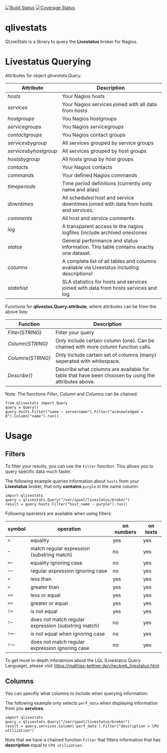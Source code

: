 [![Build Status](https://travis-ci.org/haukurk/qlivestats.svg?branch=master)](https://travis-ci.org/haukurk/qlivestats)
[![Coverage Status](https://coveralls.io/repos/haukurk/qlivestats/badge.svg?branch=master)](https://coveralls.io/r/haukurk/qlivestats?branch=master)
# qlivestats
QLiveStats is a library to query the **Livestatus** broker for Nagios.

# Livestatus Querying

Attributes for object *qlivestats.Query*.

| Attribute                        | Description                                                                                 |
|----------------------------------|---------------------------------------------------------------------------------------------|
| *hosts*               | Your Nagios hosts                                                                           |
| *services*            | Your Nagios services joined with all data from hosts                                        |
| *hostgroups*          | You Nagios hostgroups                                                                       |
| *servicegroups*       | You Nagios servicegroups                                                                    |
| *contactgroups*       | You Nagios contact groups                                                                   |
| *servicesbygroup*     | All services grouped by service groups                                                      |
| *servicesbyhostgroup* | All services grouped by host groups                                                         |
| *hostsbygroup*        | All hosts group by host groups                                                              |
| *contacts*            | Your Nagios contacts                                                                        |
| *commands*            | Your defined Nagios commands                                                                |
| *timeperiods*         | Time period definitions (currently only name and alias)                                     |
| *downtimes*           | All scheduled host and service downtimes joined with data from hosts and services.          |
| *comments*            | All host and service comments                                                               |
| *log*                 | A transparent access to the nagios logfiles (include archived ones)ones                     |
| *status*              | General performance and status information. This table contains exactly one dataset.        |
| *columns*             | A complete list of all tables and columns available via Livestatus including descriptions!  |
| *statehist*           | SLA statistics for hosts and services joined with data from hosts services and log. |

Functions for **qlivestas.Query.attribute**, where attributes can be from the above lists:

| Function                        | Description                                                     |
|----------------------------------|-----------------------------------------------------------------|
| *Filter(STRING)*               | Filter your query                                                         | 
| *Column(STRING)*            | Only include certain column (one). Can be chained with more column function calls.|        
| *Columns(STRING)*          | Only Include cartain set of columns (many) seperated with whitespace.                    |
| *Describe()*           | Describe what columns are available for table that have been choosen by using the attributes above. | 

Note: The functions *Filter*, *Column* and *Columns* can be chained:
```
from qlivestats import Query
query = Query()
query.hosts.Filter("name ~ servername").Filter("acknowledged = 0").Column("name").run()
```

# Usage

## Filters

To filter your results, you can use the ```Filter``` function. This allows you to query specific data much faster.

The following example queries information about ```hosts``` from your **Livestatus** broker, that only **contains** ```purple``` in the name column:

```
import qlivestats
query = qlivestats.Query("/var/spool/livestatus/broker")
result = query.hosts.Filter("host_name ~ purple").run()
```

Following operators are available when using filters:

| symbol  | operation                                   | on numbers  | on texts  |
|-------- |-------------------------------------------- |------------ |---------- |
| `=`       | equality                                    | yes         | yes       |
| `~`       | match regular expression (substring match)  | no          | yes       |
| `=~`      | equality ignoring case                      | no          | yes       |
| `~~`      | regular expression ignoring case            | no          | yes       |
| `<`       | less than                                   | yes         | yes       |
| `>`       | greater than                                | yes         | yes       |
| `<=`      | less or equal                               | yes         | yes       |
| `>=`      | greater or equal                            | yes         | yes       |
| `!=`      | is not equal                                | yes         | yes       |
| `!~`      | does not match regular expression (substring match) | no  | yes       |
| `!=~`     | is not equal when ignoring case             | no          | yes       |
| `!~~`     | does not match regular expression ignoring case | no      | yes       | 

To get more in-depth inforatmion about the LQL (Livestatus Query Language), please visit https://mathias-kettner.de/checkmk_livestatus.html.

## Columns

You can specifiy what columns to include when querying information:

The following example only selects ```perf_data``` when displaying information from you **services**:

```
import qlivestats
query = qlivestats.Query("/var/spool/livestatus/broker")
result = query.services.Column('perf_data').Filter("description = CPU utilization")                                                             
```

Note that we have a chained function ```Filter``` that filters information that has **description** equal to ```CPU utilization```.

